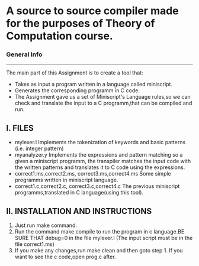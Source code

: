 
# A source to source compiler made for the purposes of Theory of Computation course.
### General Info
------------
The main part of this Assignment is to create a tool that:
- Takes as input a program written in a language called miniscript.
- Generates the corresponding programm in C code.
- The Assignment gave us a set of Miniscript's Language rules,so we can check and translate the input to a C programm,that can be compiled and run.

I. FILES
------------
- mylexer.l                      Implements the tokenization of keywords and basic patterns (i.e. integer pattern)
- myanalyzer.y                   Implements the expressions and pattern matching so a given a miniscript programm, the transpiler matches the input code with the written patterns and translates it to C code using the expressions.
- correct1.ms,correct2.ms,
  correct3.ms,correct4.ms        Some simple programms written in miniscript language.
- correct1.c,correct2.c,
  correct3.c,correct4.c          The previous miniscript programms,translated in C language(using this tool).

  
II. INSTALLATION AND INSTRUCTIONS
------------
1. Just run make command.
2. Run the command make compile to run the program in c language.BE SURE THAT debug=0 in the file mylexer.l
  (The input script must be in the file correct1.ms)
3. If you make any changes,run make clean and then goto step 1.
If you want to see the c code,open prog.c after.
